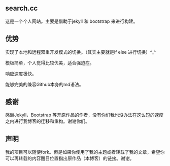 ## search.cc

这是一个个人网站。主要是借助于jekyll 和 bootstrap 来进行构建。

## 优势

实现了本地和远程双重开发模式的切换。（其实主要就是if else 进行切换）^_^

模板简单，个人觉得比较优美，适合强迫症。

响应速度极快。

能够完美的兼容Github本身的md语法。

## 感谢

感谢Jekyll，Bootstrap 等开原作品的作者，没有你们我也没办法在这么短的速度之内进行我博客的迁移和重构。谢谢你们。

## 声明

我的项目可以随便fork。但是如果你使用了我的主题或者转载了我的文章，希望你可以再转载的内容醒目位置指出原作品（本博客）的链接。谢谢。
